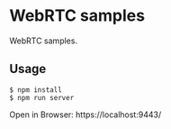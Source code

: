 WebRTC samples
==============

WebRTC samples.

## Usage

```
$ npm install
$ npm run server
```

Open in Browser: https://localhost:9443/
